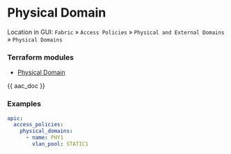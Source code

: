 # Physical Domain

Location in GUI:
`Fabric` » `Access Policies` » `Physical and External Domains` » `Physical Domains`

### Terraform modules

* [Physical Domain](https://registry.terraform.io/modules/netascode/physical-domain/aci/latest)

{{ aac_doc }}
### Examples

```yaml
apic:
  access_policies:
    physical_domains:
      - name: PHY1
        vlan_pool: STATIC1
```
